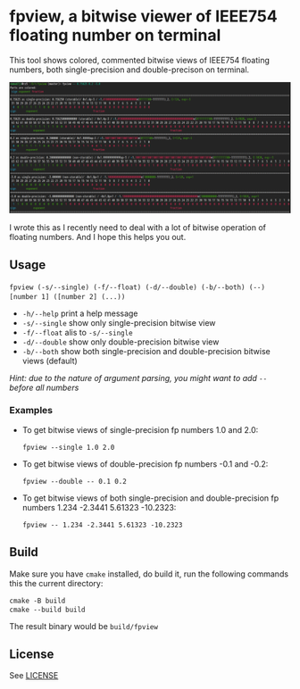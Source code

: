 # fpview, a bitwise viewer of IEEE754 floating number on terminal

This tool shows colored, commented bitwise views of IEEE754 floating numbers, both single-precision and double-precison on terminal.

![demo](res/demo.png)

I wrote this as I recently need to deal with a lot of bitwise operation of floating numbers. And I hope this helps you out.

## Usage

`fpview (-s/--single) (-f/--float) (-d/--double) (-b/--both) (--) [number 1] ([number 2] (...))`

- `-h/--help` print a help message
- `-s/--single` show only single-precision bitwise view
- `-f/--float` alis to `-s/--single`
- `-d/--double` show only double-precision bitwise view
- `-b/--both` show both single-precision and double-precision bitwise views (default)

_Hint: due to the nature of argument parsing, you might want to add `--` before all numbers_

### Examples
- To get bitwise views of single-precision fp numbers 1.0 and 2.0:
    ```
    fpview --single 1.0 2.0
    ```
- To get bitwise views of double-precision fp numbers -0.1 and -0.2:
    ```
    fpview --double -- 0.1 0.2
    ```
- To get bitwise views of both single-precision and double-precision fp numbers 1.234 -2.3441 5.61323 -10.2323:
    ```
    fpview -- 1.234 -2.3441 5.61323 -10.2323
    ```

## Build

Make sure you have `cmake` installed, do build it, run the following commands this the current directory:
```
cmake -B build
cmake --build build
```
The result binary would be `build/fpview`

## License

See [LICENSE](LICENSE)
